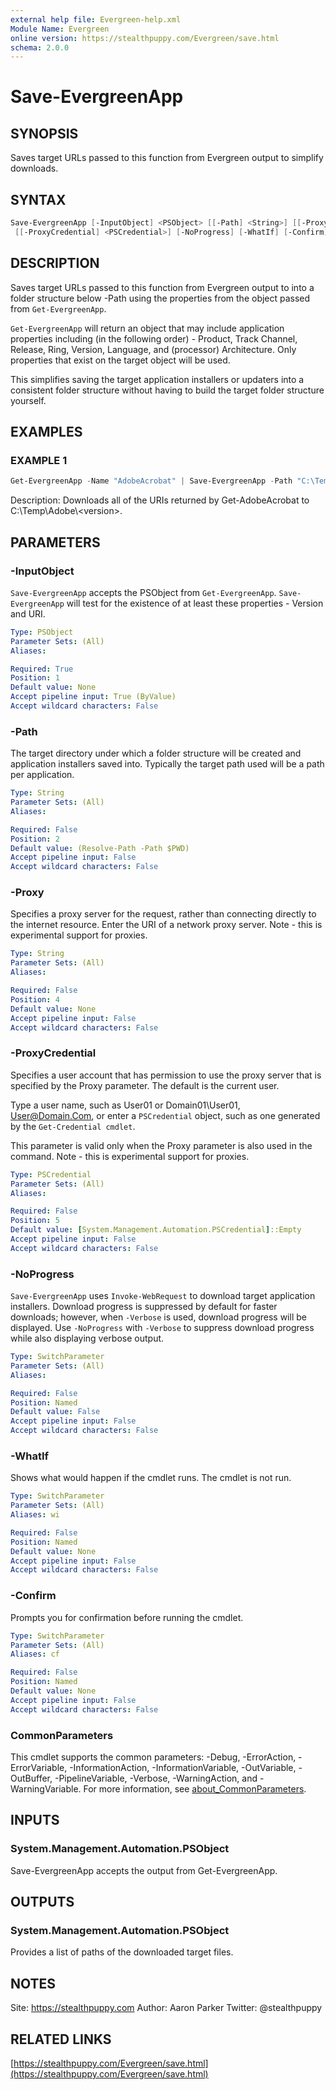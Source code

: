 ```yaml
---
external help file: Evergreen-help.xml
Module Name: Evergreen
online version: https://stealthpuppy.com/Evergreen/save.html
schema: 2.0.0
---
```


# Save-EvergreenApp

## SYNOPSIS

Saves target URLs passed to this function from Evergreen output to simplify downloads.

## SYNTAX

```powershell
Save-EvergreenApp [-InputObject] <PSObject> [[-Path] <String>] [[-Proxy] <String>]
 [[-ProxyCredential] <PSCredential>] [-NoProgress] [-WhatIf] [-Confirm] [<CommonParameters>]
```

## DESCRIPTION

Saves target URLs passed to this function from Evergreen output to into a folder structure below -Path using the properties from the object passed from `Get-EvergreenApp`.

`Get-EvergreenApp` will return an object that may include application properties including (in the following order) - Product, Track Channel, Release, Ring, Version, Language, and (processor) Architecture. Only properties that exist on the target object will be used.

This simplifies saving the target application installers or updaters into a consistent folder structure without having to build the target folder structure yourself.

## EXAMPLES

### EXAMPLE 1

```powershell
Get-EvergreenApp -Name "AdobeAcrobat" | Save-EvergreenApp -Path "C:\Temp\Adobe"
```

Description:
Downloads all of the URIs returned by Get-AdobeAcrobat to C:\Temp\Adobe\\\<version\>.

## PARAMETERS

### -InputObject

`Save-EvergreenApp` accepts the PSObject from `Get-EvergreenApp`. `Save-EvergreenApp` will test for the existence of at least these properties - Version and URI.

```yaml
Type: PSObject
Parameter Sets: (All)
Aliases:

Required: True
Position: 1
Default value: None
Accept pipeline input: True (ByValue)
Accept wildcard characters: False
```

### -Path

The target directory under which a folder structure will be created and application installers saved into. Typically the target path used will be a path per application.

```yaml
Type: String
Parameter Sets: (All)
Aliases:

Required: False
Position: 2
Default value: (Resolve-Path -Path $PWD)
Accept pipeline input: False
Accept wildcard characters: False
```

### -Proxy

Specifies a proxy server for the request, rather than connecting directly to the internet resource. Enter the URI of a network proxy server. Note - this is experimental support for proxies.

```yaml
Type: String
Parameter Sets: (All)
Aliases:

Required: False
Position: 4
Default value: None
Accept pipeline input: False
Accept wildcard characters: False
```

### -ProxyCredential

Specifies a user account that has permission to use the proxy server that is specified by the Proxy parameter. The default is the current user.

Type a user name, such as User01 or Domain01\User01, User@Domain.Com, or enter a `PSCredential` object, such as one generated by the `Get-Credential cmdlet`.

This parameter is valid only when the Proxy parameter is also used in the command. Note - this is experimental support for proxies.

```yaml
Type: PSCredential
Parameter Sets: (All)
Aliases:

Required: False
Position: 5
Default value: [System.Management.Automation.PSCredential]::Empty
Accept pipeline input: False
Accept wildcard characters: False
```

### -NoProgress

`Save-EvergreenApp` uses `Invoke-WebRequest` to download target application installers. Download progress is suppressed by default for faster downloads; however, when `-Verbose` is used, download progress will be displayed. Use `-NoProgress` with `-Verbose` to suppress download progress while also displaying verbose output.

```yaml
Type: SwitchParameter
Parameter Sets: (All)
Aliases:

Required: False
Position: Named
Default value: False
Accept pipeline input: False
Accept wildcard characters: False
```

### -WhatIf

Shows what would happen if the cmdlet runs.
The cmdlet is not run.

```yaml
Type: SwitchParameter
Parameter Sets: (All)
Aliases: wi

Required: False
Position: Named
Default value: None
Accept pipeline input: False
Accept wildcard characters: False
```

### -Confirm

Prompts you for confirmation before running the cmdlet.

```yaml
Type: SwitchParameter
Parameter Sets: (All)
Aliases: cf

Required: False
Position: Named
Default value: None
Accept pipeline input: False
Accept wildcard characters: False
```

### CommonParameters

This cmdlet supports the common parameters: -Debug, -ErrorAction, -ErrorVariable, -InformationAction, -InformationVariable, -OutVariable, -OutBuffer, -PipelineVariable, -Verbose, -WarningAction, and -WarningVariable. For more information, see [about_CommonParameters](http://go.microsoft.com/fwlink/?LinkID=113216).

## INPUTS

### System.Management.Automation.PSObject

Save-EvergreenApp accepts the output from Get-EvergreenApp.

## OUTPUTS

### System.Management.Automation.PSObject

Provides a list of paths of the downloaded target files.

## NOTES

Site: https://stealthpuppy.com
Author: Aaron Parker
Twitter: @stealthpuppy

## RELATED LINKS

[https://stealthpuppy.com/Evergreen/save.html](https://stealthpuppy.com/Evergreen/save.html)
